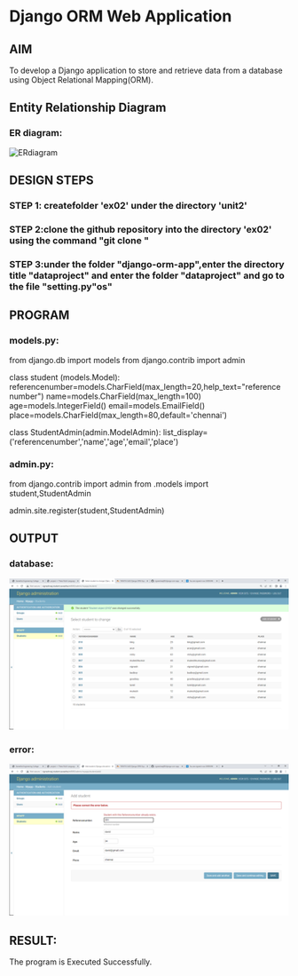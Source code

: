 # Django ORM Web Application

## AIM
To develop a Django application to store and retrieve data from a database using Object Relational Mapping(ORM).

## Entity Relationship Diagram

### ER diagram:

![ERdiagram](ormdocx)

## DESIGN STEPS

### STEP 1: createfolder 'ex02' under the directory 'unit2'

### STEP 2:clone the github repository into the directory 'ex02' using the command "git clone <url>"

### STEP 3:under the folder "django-orm-app",enter the directory title "dataproject" and enter the folder "dataproject" and go to the file "setting.py"os"


## PROGRAM

### models.py:
from django.db import models
from django.contrib import admin

class student (models.Model):
    referencenumber=models.CharField(max_length=20,help_text="reference number")
    name=models.CharField(max_length=100)
    age=models.IntegerField()
    email=models.EmailField()
    place=models.CharField(max_length=80,default='chennai')

class StudentAdmin(admin.ModelAdmin):
    list_display=('referencenumber','name','age','email','place')

### admin.py:
from django.contrib import admin
from .models import student,StudentAdmin

admin.site.register(student,StudentAdmin)    

## OUTPUT

### database:
![database](database.png)

### error:
![error](error.png)

## RESULT:
The program is Executed Successfully.

